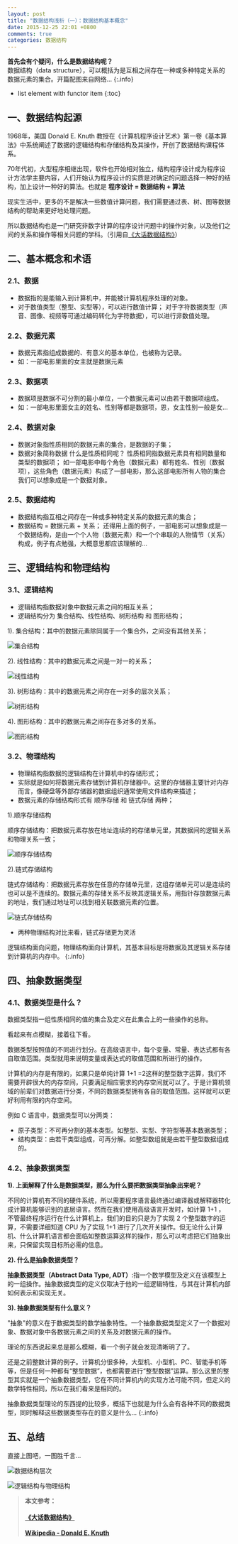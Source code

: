 ```yaml
---
layout: post
title: "数据结构浅析（一）：数据结构基本概念"
date: 2015-12-25 22:01 +0800
comments: true
categories: 数据结构
---
```



**首先会有个疑问，什么是数据结构呢？**
<br>
数据结构（data structure），可以概括为是互相之间存在一种或多种特定关系的数据元素的集合。开篇配图来自网络... 
{:.info}


* list element with functor item
{:toc}


<!-- more -->


## 一、数据结构起源

1968年，美国 Donald E. Knuth 教授在《计算机程序设计艺术》第一卷《基本算法》中系统阐述了数据的逻辑结构和存储结构及其操作，开创了数据结构课程体系。

70年代初，大型程序相继出现，软件也开始相对独立，结构程序设计成为程序设计方法学主要内容，人们开始认为程序设计的实质是对确定的问题选择一种好的结构，加上设计一种好的算法。也就是 **程序设计 = 数据结构 + 算法**

现实生活中，更多的不是解决一些数值计算问题，我们需要通过表、树、图等数据结构的帮助来更好地处理问题。

所以数据结构也是一门研究非数字计算的程序设计问题中的操作对象，以及他们之间的关系和操作等相关问题的学科。（引用自[《大话数据结构》](http://book.douban.com/subject/6424904/)）


## 二、基本概念和术语

### 2.1、数据

- 数据指的是能输入到计算机中，并能被计算机程序处理的对象。
- 对于数值类型（整型、实型等），可以进行数值计算；
对于字符数据类型（声音、图像、视频等可通过编码转化为字符数据），可以进行非数值处理。

### 2.2、数据元素

- 数据元素指组成数据的、有意义的基本单位，也被称为记录。
- 如：一部电影里面的女主就是数据元素

### 2.3、数据项

- 数据项是数据不可分割的最小单位，一个数据元素可以由若干数据项组成。
- 如：一部电影里面女主的姓名、性别等都是数据项，恩，女主性别一般是女...

### 2.4、数据对象

- 数据对象指性质相同的数据元素的集合，是数据的子集；
- 数据对象简称数据
什么是性质相同呢？
性质相同指数据元素具有相同数量和类型的数据项；
如一部电影中每个角色（数据元素）都有姓名、性别（数据项），这些角色（数据元素）构成了一部电影，那么这部电影所有人物的集合我们可以想象成是一个数据对象。

### 2.5、数据结构

- 数据结构指互相之间存在一种或多种特定关系的数据元素的集合；
- 数据结构 = 数据元素 + 关系；
还得用上面的例子，一部电影可以想象成是一个数据结构，是由一个个人物（数据元素）和一个个串联的人物情节（关系）构成，例子有点勉强，大概意思都应该理解的...


## 三、逻辑结构和物理结构

### 3.1、逻辑结构

- 逻辑结构指数据对象中数据元素之间的相互关系；
- 逻辑结构分为 集合结构、线性结构、树形结构 和 图形结构；

1). 集合结构：其中的数据元素除同属于一个集合外，之间没有其他关系；

![集合结构](http://7xob7d.com1.z0.glb.clouddn.com/data_structure_01%E9%9B%86%E5%90%88%E7%BB%93%E6%9E%84.jpg)

2). 线性结构：其中的数据元素之间是一对一的关系；

![线性结构](http://7xob7d.com1.z0.glb.clouddn.com/data_structure_01%E7%BA%BF%E5%9E%8B%E7%BB%93%E6%9E%84.jpg)

3). 树形结构：其中的数据元素之间存在一对多的层次关系；

![树形结构](http://7xob7d.com1.z0.glb.clouddn.com/data_structure_01%E6%A0%91%E5%BD%A2%E7%BB%93%E6%9E%84.jpg)

4). 图形结构：其中的数据元素之间存在多对多的关系。

![图形结构](http://7xob7d.com1.z0.glb.clouddn.com/data_structure_01%E5%9B%BE%E5%BD%A2%E7%BB%93%E6%9E%84.jpg)

### 3.2、物理结构

- 物理结构指数据的逻辑结构在计算机中的存储形式；
- 实际就是如何将数据元素存储到计算机存储器中。这里的存储器主要针对内存而言，像硬盘等外部存储器的数据组织通常使用文件结构来描述；
- 数据元素的存储结构形式有 顺序存储 和 链式存储 两种；

1).顺序存储结构

顺序存储结构：把数据元素存放在地址连续的的存储单元里，其数据间的逻辑关系和物理关系一致；

![顺序存储结构](http://7xob7d.com1.z0.glb.clouddn.com/data_structure_01%E9%A1%BA%E5%BA%8F%E5%AD%98%E5%82%A8%E7%BB%93%E6%9E%84.jpg)

2).链式存储结构

链式存储结构：把数据元素存放在任意的存储单元里，这组存储单元可以是连续的也可以是不连续的。数据元素的存储关系不反映其逻辑关系，用指针存放数据元素的地址，我们通过地址可以找到相关联数据元素的位置。

![链式存储结构](http://7xob7d.com1.z0.glb.clouddn.com/data_structure_01%E9%93%BE%E5%BC%8F%E5%AD%98%E5%82%A8%E7%BB%93%E6%9E%84.jpg)

- 两种物理结构对比来看，链式存储更为灵活

逻辑结构面向问题，物理结构面向计算机，其基本目标是将数据及其逻辑关系存储到计算机的内存中。
{:.info}


## 四、抽象数据类型

### 4.1、数据类型是什么？

数据类型指一组性质相同的值的集合及定义在此集合上的一些操作的总称。

看起来有点模糊，接着往下看。

数据类型按照值的不同进行划分。在高级语言中，每个变量、常量、表达式都有各自取值范围。类型就用来说明变量或表达式的取值范围和所进行的操作。

计算机的内存是有限的，如果只是单纯计算 1+1 =2这样的整型数字运算，我们不需要开辟很大的内存空间，只要满足相应需求的内存空间就可以了。于是计算机领域的前辈们对数据进行分类，不同的数据类型拥有各自的取值范围。这样就可以更好利用有限的内存空间。

例如 C 语言中，数据类型可以分两类：
- 原子类型：不可再分割的基本类型。如整型、实型、字符型等基本数据类型；
- 结构类型：由若干类型组成，可再分解。如整型数组就是由若干整型数据组成的。

### 4.2、抽象数据类型

**1). 上面解释了什么是数据类型，那么为什么要把数据类型抽象出来呢？**

不同的计算机有不同的硬件系统，所以需要程序语言最终通过编译器或解释器转化成计算机能够识别的底层语言。然而在我们使用高级语言开发时，如计算 1+1 ，不管最终程序运行在什么计算机上，我们的目的只是为了实现 2 个整型数字的运算，不需要详细知道 CPU 为了实现 1+1 进行了几次开关操作。但无论什么计算机、什么计算机语言都会面临如整数运算这样的操作，那么可以考虑把它们抽象出来，只保留实现目标所必需的信息。

**2). 什么是抽象数据类型？**

**抽象数据类型（Abstract Data Type, ADT）**:指一个数学模型及定义在该模型上的一组操作。抽象数据类型的定义仅取决于他的一组逻辑特性，与其在计算机内部如何表示和实现无关。

**3). 抽象数据类型有什么意义？**

"抽象"的意义在于数据类型的数学抽象特性。一个抽象数据类型定义了一个数据对象、数据对象中各数据元素之间的关系及对数据元素的操作。

理论的东西说起来总是那么模糊，看一个例子就会发现清晰明了了。

还是之前整数计算的例子。计算机分很多种，大型机、小型机、PC、智能手机等等，但是任何一种都有“整型数据”，也都需要进行“整型数据”运算。那么这里的整型其实就是一个抽象数据类型，它在不同计算机内的实现方法可能不同，但定义的数学特性相同，所以在我们看来是相同的。

抽象数据类型理论的东西提的比较多，概括下也就是为什么会有各种不同的数据类型，同时解释这些数据类型存在的意义是什么... 
{:.info}


## 五、总结

直接上图吧，一图胜千言...

![数据结构层次](http://7xob7d.com1.z0.glb.clouddn.com/data_structure_01%E6%95%B0%E6%8D%AE%E7%BB%93%E6%9E%84%E5%B1%82%E6%AC%A1.jpg)

![逻辑结构与物理结构](http://7xob7d.com1.z0.glb.clouddn.com/data_structure_01%E9%80%BB%E8%BE%91%E7%BB%93%E6%9E%84%E4%B8%8E%E7%89%A9%E7%90%86%E7%BB%93%E6%9E%84.jpg)


>**本文参考：**
<br><br>
>**[《大话数据结构》](http://book.douban.com/subject/6424904/)**
<br><br>
>**[Wikipedia - Donald E. Knuth](https://zh.wikipedia.org/wiki/%E9%AB%98%E5%BE%B7%E7%BA%B3)**

